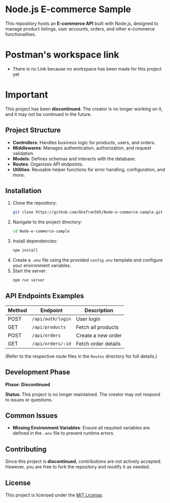 # Node.js E-commerce Sample

This repository hosts an **E-commerce API** built with Node.js, designed to manage product listings, user accounts, orders, and other e-commerce functionalities.

# Postman's workspace link
- There is no Link because no workspace has been made for this project yet

# Important

This project has been **discontinued**. The creator is no longer working on it, and it may not be continued in the future.

## Project Structure

- **Controllers**: Handles business logic for products, users, and orders.
- **Middlewares**: Manages authentication, authorization, and request validation.
- **Models**: Defines schemas and interacts with the database.
- **Routes**: Organizes API endpoints.
- **Utilities**: Reusable helper functions for error handling, configuration, and more.

## Installation

1. Clone the repository:
   ```bash
   git clone https://github.com/Ghofran565/Node-e-commerce-sample.git
   ```
2. Navigate to the project directory:
   ```bash
   cd Node-e-commerce-sample
   ```
3. Install dependencies:
   ```bash
   npm install
   ```
4. Create a `.env` file using the provided `config.env` template and configure your environment variables.
5. Start the server:
   ```bash
   npm run server
   ```

## API Endpoints Examples

| Method | Endpoint             | Description              |
|--------|----------------------|--------------------------|
| POST   | `/api/auth/login`    | User login               |
| GET    | `/api/products`      | Fetch all products       |
| POST   | `/api/orders`        | Create a new order       |
| GET    | `/api/orders/:id`    | Fetch order details      |

(Refer to the respective route files in the `Routes` directory for full details.)

## Development Phase

**Phase**: **Discontinued**

**Status**: This project is no longer maintained. The creator may not respond to issues or questions.

## Common Issues

- **Missing Environment Variables**: Ensure all required variables are defined in the `.env` file to prevent runtime errors.

## Contributing

Since this project is **discontinued**, contributions are not actively accepted. However, you are free to fork the repository and modify it as needed.

## License

This project is licensed under the [MIT License](LICENSE).
